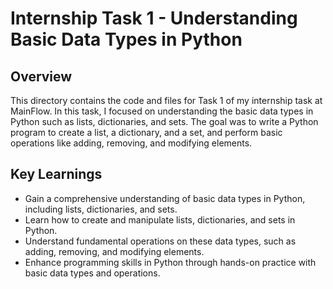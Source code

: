 # Internship Task 1 - Understanding Basic Data Types in Python

## Overview
This directory contains the code and files for Task 1 of my internship task at MainFlow. In this task, I focused on understanding the basic data types in Python such as lists, dictionaries, and sets. The goal was to write a Python program to create a list, a dictionary, and a set, and perform basic operations like adding, removing, and modifying elements.

## Key Learnings
- Gain a comprehensive understanding of basic data types in Python, including lists, dictionaries, and sets.
- Learn how to create and manipulate lists, dictionaries, and sets in Python.
- Understand fundamental operations on these data types, such as adding, removing, and modifying elements.
- Enhance programming skills in Python through hands-on practice with basic data types and operations.
